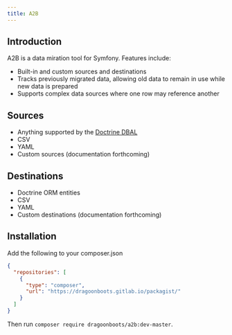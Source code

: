 ```yaml
---
title: A2B
---
```


Introduction
------------

A2B is a data miration tool for Symfony.  Features include:
- Built-in and custom sources and destinations
- Tracks previously migrated data, allowing old data to remain in use while new data is prepared
- Supports complex data sources where one row may reference another

Sources
-------
- Anything supported by the [Doctrine DBAL](https://www.doctrine-project.org/projects/doctrine-dbal/en/2.7/reference/introduction.html#introduction)
- CSV
- YAML
- Custom sources (documentation forthcoming)

Destinations
------------
- Doctrine ORM entities
- CSV
- YAML
- Custom destinations (documentation forthcoming)

Installation
------------
Add the following to your composer.json

```json
{
  "repositories": [
    {
      "type": "composer",
      "url": "https://dragoonboots.gitlab.io/packagist/"
    }
  ]
}
```

Then run `composer require dragoonboots/a2b:dev-master`.
